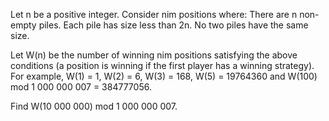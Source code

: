   <p>Let n be a positive integer. Consider nim positions where:  There are n non-empty piles.  Each pile has size less than 2n.  No two piles have the same size.  </p>  <p>Let W(n) be the number of winning nim positions satisfying the above  conditions (a position is winning if the first player has a winning strategy). For example, W(1) = 1, W(2) = 6, W(3) = 168, W(5) = 19764360 and W(100) mod 1&nbsp;000&nbsp;000&nbsp;007 = 384777056.  </p>  <p>Find W(10&nbsp;000&nbsp;000) mod 1&nbsp;000&nbsp;000&nbsp;007.  </p>    
